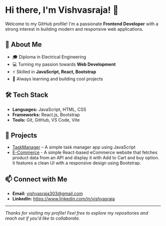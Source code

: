 # Hi there, I'm Vishvasraja! 👋

Welcome to my GitHub profile! I'm a passionate **Frontend Developer** with a strong interest in building modern and responsive web applications.

## 🚀 About Me
- 🎓 Diploma in Electrical Engineering  
- 💻 Turning my passion towards **Web Development**
- ⚡ Skilled in **JavaScript, React, Bootstrap**
- 🧠 Always learning and building cool projects

## 🛠️ Tech Stack
- **Languages:** JavaScript, HTML, CSS
- **Frameworks:** React.js, Bootstrap
- **Tools:** Git, GitHub, VS Code, Vite

## 📌 Projects
- [TaskManager](https://github.com/Vishvasraja/TaskManager) – A simple task manager app using JavaScript
- [E-Commerce](https://github.com/Vishvasraja/E-Commerce-.git) - A simple React-based eCommerce website that fetches product data from an API and display it with Add to Cart and buy option. it features a clean UI with a responsive design using Bootstrap.

## 📫 Connect with Me
- **Email:** vishvasraja303@gmail.com  
- **LinkedIn:** https://www.linkedin.com/in/vishvasraja

---

_Thanks for visiting my profile! Feel free to explore my repositories and reach out if you'd like to collaborate._

